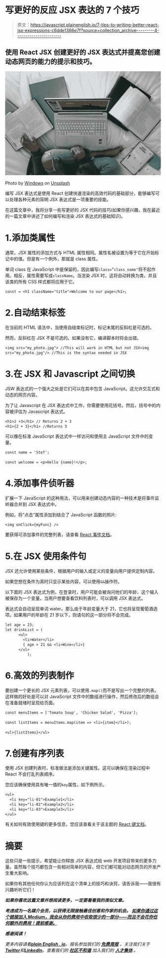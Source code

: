 # 写更好的反应 JSX 表达的 7 个技巧

> 原文：<https://javascript.plainenglish.io/7-tips-to-writing-better-react-jsx-expressions-c6dde1366e7f?source=collection_archive---------4----------------------->

## 使用 React JSX 创建更好的 JSX 表达式并提高您创建动态网页的能力的提示和技巧。

![](img/90691c8831e2db33ba69f203c59444a9.png)

Photo by [Windows](https://unsplash.com/@windows?utm_source=medium&utm_medium=referral) on [Unsplash](https://unsplash.com?utm_source=medium&utm_medium=referral)

编写 JSX 表达式是使用 React 创建快速渲染的高效代码的基础部分，能够编写可以处理各种元素的简明 JSX 表达式是一项重要的技能。

在这篇文章中，我将分享一些写更好的 JSX 代码的技巧(如果你感兴趣，我在最近的一篇文章中讲述了如何编写和渲染 JSX 表达式的基础知识)。

# 1.添加类属性

通常，JSX 属性的添加方式与 HTML 属性相同。属性名被设置为等于它在开始标记中的值。但是有一个例外，那就是 class 属性。

单词 class 在 JavaScript 中是保留的，因此编写`class=”class_name"`将不起作用。相反，属性需要写成`className`。当渲染 JSX 时，这将自动转换为类，并且该类的所有 CSS 样式都将应用于它。

```
const = <h1 className="title">Welcome to our page</h1>;
```

# 2.自动结束标签

在当前的 HTML 语法中，当使用自结束标记时，标记末尾的反斜杠是可选的。

然而，反斜杠在 JSX 不是可选的。如果没有它，编译脚本时将会出错。

```
<img src="my_photo.jpg"> //This will work in HTML but not JSX<img src="my_photo.jpg"/> //This is the syntax needed in JSX
```

# 3.在 JSX 和 Javascript 之间切换

JSW 表达式的一个强大之处是它们可以在其中包含 JavaScript。这允许交互式和动态的网页内容。

为了让 Javascript 在 JSX 表达式中工作，你需要使用花括号。然后，括号中的内容被评估为 Javascript 表达式。

```
<h1>2 +3</h1> // Returns 2 + 3
<h1>{2 + 3}</h1> //Returns 5
```

可以像在标准 JavaScript 表达式中一样访问和使用主 JavaScript 文件中的变量。

```
const name = 'Stef';

const welcome = <p>Hello {name}!</p>;
```

# 4.添加事件侦听器

扩展一下 JavaScript 的这种用法，可以用来创建动态内容的一种技术是将事件监听器合并到 JSX 表达式中。

例如，将“点击”属性添加到结合了 JavaScript 函数的照片:

```
<img onClick={myFunc} />
```

要获得可添加事件的完整列表，请查看 [React 事件文档](https://reactjs.org/docs/events.html#supported-events)。

# 5.在 JSX 使用条件句

JSX 还允许使用某些条件，根据用户的输入或定义的变量向用户提供定制内容。

如果您想在条件为真时只显示某些内容，可以使用`&&`操作符。

以下面的 JSX 表达式为例，在登录时，用户可能会被询问他们的年龄，这个输入被保存为一个变量。当用户想要查看饮料列表时，可以调用 JSX 表达式。

表达式会自动呈现单词 water。那么由于年龄变量大于 21，它也将呈现葡萄酒选项。如果用户的年龄在 21 岁以下，则语句的这一部分将不会完成。

```
let age = 23;
let drinkList = (
      <ul>
        <li>Water</li>
        { age > 21 && <li>Wine</li>}
      </ul>
          );
```

# 6.高效的列表制作

要创建一个更长的 JSX 元素列表，可以使用`.map()`而不是写出一个完整的列表。这样做的好处是可以对 JavaScript 文件中的数组进行操作，然后修改后的数组会在准备就绪时呈现给页面。

```
const menuItems = ['Tomato Soup', 'Chicken Salad', 'Pizza'];

const listItems = menuItems.map(item => <li>{item}</li>);

<ul>{listItems}</ul>
```

# 7.创建有序列表

使用 JSX 创建列表时，标准做法是添加关键属性。这可以确保在渲染过程中 React 不会打乱列表顺序。

您应该确保使用具有唯一值的`key`属性，如下例所示。

```
<ul>
  <li key="li-01">Example1</li>
  <li key="li-02">Example2</li>
  <li key="li-03">Example3</li>
</ul>
```

有关如何有效使用键的更多信息，您应该查看关于该主题的 [React 键文档](https://reactjs.org/docs/lists-and-keys.html)。

# 摘要

这些只是一些提示，希望能让你释放 JSX 表达式给 web 开发项目带来的更多力量。虽然每个技巧都包含一些相对简单的内容，但它们都可能对动态网页的开发产生重大影响。

如果你有其他任何你认为应该列在这个清单上的技巧和诀窍，请告诉我——我很有兴趣听听它们！

***如果你喜欢这篇文章并想阅读更多，一定要看看我的类似文章。***

***考虑成为一名媒介会员，以获得无限接触最佳创意和作家的机会。*** [***如果你通过这个链接加入 Medium，我会从你的费用中收取很少的一部分——而且不会花你任何额外的费用！提前感谢。***](https://medium.com/@simply_stef/membership)

***感谢阅读！***

*更多内容请看*[***plain English . io***](https://plainenglish.io/)*。报名参加我们的* [***免费周报***](http://newsletter.plainenglish.io/) *。关注我们关于*[***Twitter***](https://twitter.com/inPlainEngHQ)*和*[***LinkedIn***](https://www.linkedin.com/company/inplainenglish/)*。查看我们的* [***社区不和谐***](https://discord.gg/GtDtUAvyhW) *加入我们的* [***人才集体***](https://inplainenglish.pallet.com/talent/welcome) *。*